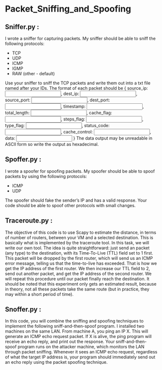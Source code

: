 # Packet_Sniffing_and_Spoofing

## Sniffer.py : 
I wrote a sniffer for capturing packets.  My sniffer should be able to sniff the following protocols:
-	TCP
-	UDP 
-	ICMP
-	IGMP
-	RAW (other - default)
   
Use your sniffer to sniff the TCP packets and write them out into a txt file named after your IDs. The format of each packet should be { source_ip: <input>, dest_ip: <input>, source_port: <input>, dest_port: <input>, timestamp: <input>, total_length: <input>, cache_flag: <input>, steps_flag: <input>, type_flag: <input>, status_code: <input>, cache_control: <input>, data: <input> }
The data output may be unreadable in ASCII form so write the output as hexadecimal.

## Spoffer.py :
I wrote a spoofer for spoofing packets. My spoofer should be able to spoof packets  by using the following protocols:
-	ICMP
-	UDP

The spoofer should fake the sender’s IP and has a valid response. Your code should be able to spoof other protocols with small changes.

## Traceroute.py :
The objective of this code is to use Scapy to estimate the distance, in terms of number of routers, between your VM and a selected destination. This is basically what is implemented by the traceroute tool. In this task, we will write our own tool. The idea is quite straightforward: just send an packet (any type) to the destination, with its Time-To-Live (TTL) field set to 1 first. This packet will be dropped by the first router, which will send us an ICMP error message, telling us that the time-to-live has exceeded. That is how we get the IP address of the first router. We then increase our TTL field to 2, send out another packet, and get the IP address of the second router. We will repeat this procedure until our packet finally reach the destination. It should be noted that this experiment only gets an estimated result, because in theory, not all these packets take the same route (but in practice, they may within a short period of time).

## Snoffer.py :
In this code, you will combine the sniffing and spoofing techniques to implement the following sniff-and-then-spoof program. I installed two machines on the same LAN. From machine A, you ping an IP X. This will generate an ICMP echo request packet. If X is alive, the ping program will receive an echo reply, and print out the response. Your sniff-and-then-spoof program runs on the attacker machine, which monitors the LAN through packet sniffing. Whenever it sees an ICMP echo request, regardless of what the target IP address is, your program should immediately send out an echo reply using the packet spoofing technique. 

